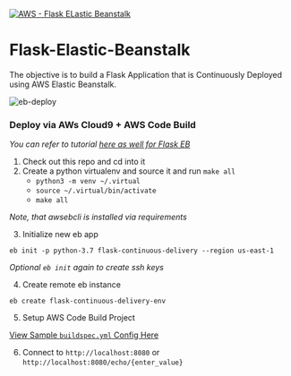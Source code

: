 [![AWS - Flask ELastic Beanstalk](https://github.com/louis-mouline/Flask-Elastic-Beanstalk/actions/workflows/aws_workflow.yml/badge.svg)](https://github.com/louis-mouline/Flask-Elastic-Beanstalk/actions/workflows/aws_workflow.yml)

# Flask-Elastic-Beanstalk

The objective is to build a Flask Application that is Continuously Deployed using AWS Elastic Beanstalk.

![eb-deploy](https://user-images.githubusercontent.com/58792/106804626-a3a81900-6633-11eb-9cf6-54c24af6827f.png)


### Deploy via AWs Cloud9 + AWS Code Build

*You can refer to tutorial [here as well for Flask EB](https://docs.aws.amazon.com/elasticbeanstalk/latest/dg/create-deploy-python-flask.html)*

1.  Check out this repo and cd into it
2.  Create a python virtualenv and source it and run `make all`
    * `python3 -m venv ~/.virtual`
    * `source ~/.virtual/bin/activate`
    * `make all`

*Note, that awsebcli is installed via requirements*

3. Initialize new eb app

`eb init -p python-3.7 flask-continuous-delivery --region us-east-1`

*Optional `eb init` again to create ssh keys*

4. Create remote eb instance

`eb create flask-continuous-delivery-env`

5.  Setup AWS Code Build Project

[View Sample `buildspec.yml` Config Here](https://github.com/noahgift/Flask-Elastic-Beanstalk/blob/main/buildspec.yml)

6. Connect to `http://localhost:8080` or `http://localhost:8080/echo/{enter_value}`
